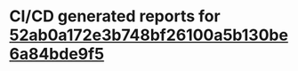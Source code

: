 # CI/CD generated reports for [52ab0a172e3b748bf26100a5b130be6a84bde9f5](https://github.com/hydephp/develop/commit/52ab0a172e3b748bf26100a5b130be6a84bde9f5)
